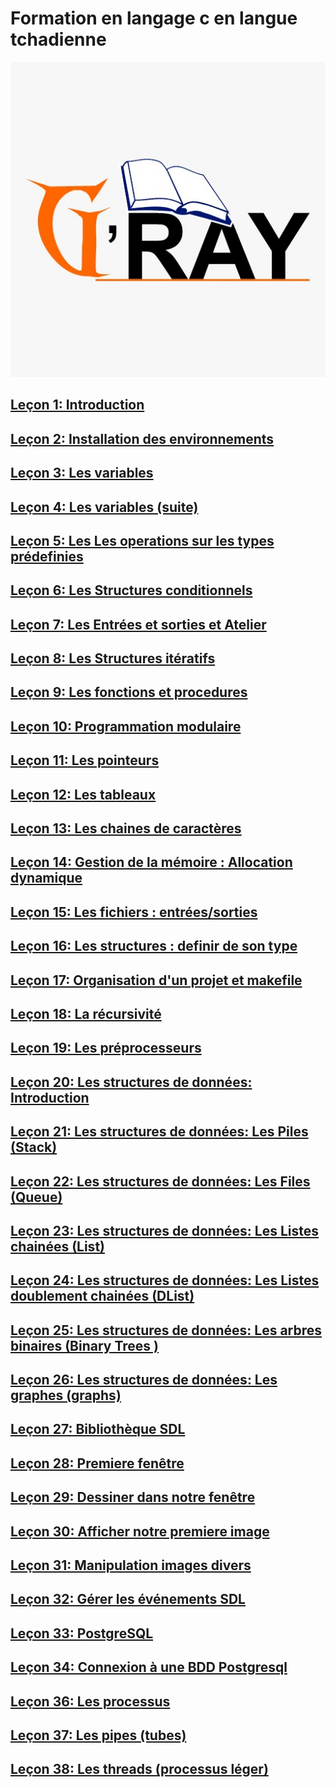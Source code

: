 # Formation en langage c en langue tchadienne

![](images/gray.jpeg)

## [Leçon 1: Introduction](docs/lecon1.md)

## [Leçon 2: Installation des environnements](docs/lecon2.md)

## [Leçon 3: Les variables](docs/lecon3.md)

## [Leçon 4: Les variables  (suite)](docs/lecon4.md)

## [Leçon 5: Les Les operations sur les types prédefinies](docs/lecon5.md)

## [Leçon 6: Les Structures conditionnels](docs/lecon6.md)

## [Leçon 7: Les Entrées et sorties et Atelier](docs/lecon7.md)

## [Leçon 8: Les Structures itératifs](docs/lecon8.md)

## [Leçon 9: Les fonctions et procedures](docs/lecon9.md)

## [Leçon 10: Programmation modulaire](docs/lecon10.md)

## [Leçon 11: Les pointeurs](docs/lecon11.md)

## [Leçon 12: Les tableaux](docs/lecon12.md)

## [Leçon 13: Les chaines de caractères](docs/lecon13.md)

## [Leçon 14: Gestion de la mémoire : Allocation dynamique](docs/lecon14.md)

## [Leçon 15: Les fichiers : entrées/sorties](docs/lecon15.md)

## [Leçon 16: Les structures : definir de son type](docs/lecon16.md)

## [Leçon 17: Organisation d'un projet et makefile](docs/lecon17.md)

## [Leçon 18: La récursivité](docs/lecon18.md)

## [Leçon 19: Les préprocesseurs](docs/lecon19.md)

## [Leçon 20: Les structures de données: Introduction](docs/lecon20.md)

## [Leçon 21: Les structures de données: Les Piles (Stack)](docs/lecon21.md)

## [Leçon 22: Les structures de données: Les Files (Queue)](docs/lecon22.md)

## [Leçon 23: Les structures de données: Les Listes chainées (List)](docs/lecon23.md)

## [Leçon 24: Les structures de données: Les Listes doublement chainées (DList)](docs/lecon24.md)

## [Leçon 25: Les structures de données: Les arbres binaires (Binary Trees )](docs/lecon25.md)

## [Leçon 26: Les structures de données: Les graphes (graphs)](docs/lecon26.md)

## [Leçon 27: Bibliothèque SDL](docs/lecon27.md)

## [Leçon 28: Premiere fenêtre](docs/lecon28.md)

## [Leçon 29: Dessiner dans notre fenêtre](docs/lecon29.md)

## [Leçon 30: Afficher notre premiere image](docs/lecon30.md)

## [Leçon 31: Manipulation images divers](docs/lecon31.md)

## [Leçon 32: Gérer les événements SDL](docs/lecon32.md)

## [Leçon 33: PostgreSQL](docs/lecon33.md)

## [Leçon 34: Connexion à une BDD Postgresql](docs/lecon34.md)

## [Leçon 36: Les processus](docs/lecon36.md)

## [Leçon 37:  Les pipes (tubes)](docs/lecon37.md)

## [Leçon 38:  Les threads (processus léger)](docs/lecon38.md)
